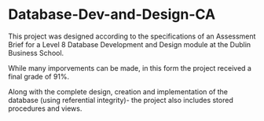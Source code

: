 # Database-Dev-and-Design-CA

This project was designed according to the specifications of an Assessment Brief for a Level 8 Database Development and Design module at the Dublin Business School.

While many imporvements can be made, in this form the project received a final grade of 91%.

Along with the complete design, creation and implementation of the database (using referential integrity)- the project also includes stored procedures and views. 

